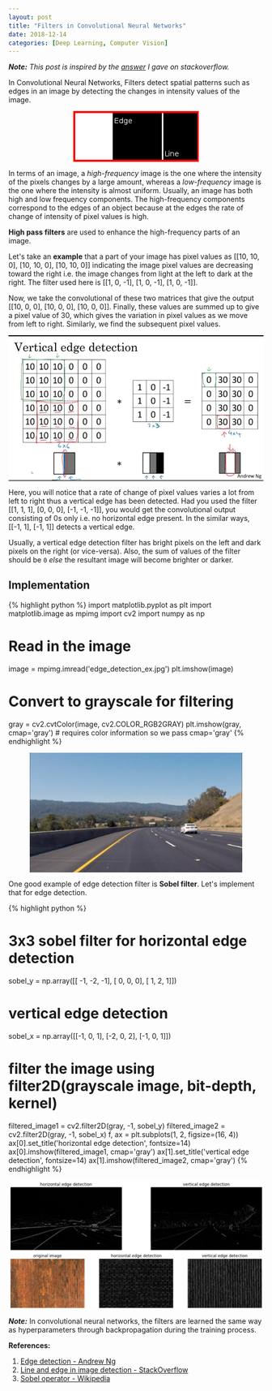 ```yaml
---
layout: post
title: "Filters in Convolutional Neural Networks"
date: 2018-12-14
categories: [Deep Learning, Computer Vision]
---
```


***Note:*** *This post is inspired by the [answer](https://stackoverflow.com/a/53692847/6210807) I gave on stackoverflow.*

In Convolutional Neural Networks, Filters detect spatial patterns such as edges in an image by detecting the changes in intensity values of the image.

<img src="/img/lineVsEdge.png" style="display: block; margin: auto; width: auto; max-width: 100%;">

In terms of an image, a *high-frequency* image is the one where the intensity of the pixels changes by a large amount, whereas a *low-frequency* image is the one where the intensity is almost uniform. Usually, an image has both high and low frequency components. The high-frequency components correspond to the edges of an object because at the edges the rate of change of intensity of pixel values is high.

**High pass filters** are used to enhance the high-frequency parts of an image.

Let's take an **example** that a part of your image has pixel values as [[10, 10, 0], [10, 10, 0], [10, 10, 0]] indicating the image pixel values are decreasing toward the right i.e. the image changes from light at the left to dark at the right. The filter used here is [[1, 0, -1], [1, 0, -1], [1, 0, -1]].

Now, we take the convolutional of these two matrices that give the output [[10, 0, 0], [10, 0, 0], [10, 0, 0]]. Finally, these values are summed up to give a pixel value of 30, which gives the variation in pixel values as we move from left to right. Similarly, we find the subsequent pixel values. 

<img src="/img/edge_detection.png" style="display: block; margin: auto; width: auto; max-width: 100%;">

Here, you will notice that a rate of change of pixel values varies a lot from left to right thus a vertical edge has been detected. Had you used the filter [[1, 1, 1], [0, 0, 0], [-1, -1, -1]], you would get the convolutional output consisting of 0s only i.e. no horizontal edge present. In the similar ways, [[-1, 1], [-1, 1]] detects a vertical edge.

Usually, a vertical edge detection filter has bright pixels on the left and dark pixels on the right (or vice-versa). Also, the sum of values of the filter should be `0` *else* the resultant image will become brighter or darker.

## Implementation

{% highlight python %}
import matplotlib.pyplot as plt
import matplotlib.image as mpimg
import cv2
import numpy as np
# Read in the image
image = mpimg.imread('edge_detection_ex.jpg')
plt.imshow(image)
# Convert to grayscale for filtering
gray = cv2.cvtColor(image, cv2.COLOR_RGB2GRAY)
plt.imshow(gray, cmap='gray')  # requires color information so we pass cmap='gray'
{% endhighlight %}

<img src="/img/edge_detection_ex.jpg" style="display: block; margin: auto; width: 420px; max-width: 100%;">

One good example of edge detection filter is **Sobel filter**. Let's implement that for edge detection.

{% highlight python %}

# 3x3 sobel filter for horizontal edge detection
sobel_y = np.array([[ -1, -2, -1], 
                   [ 0, 0, 0], 
                   [ 1, 2, 1]])
# vertical edge detection
sobel_x = np.array([[-1, 0, 1],
                   [-2, 0, 2],
                   [-1, 0, 1]])
# filter the image using filter2D(grayscale image, bit-depth, kernel)  
filtered_image1 = cv2.filter2D(gray, -1, sobel_y)
filtered_image2 = cv2.filter2D(gray, -1, sobel_x)
f, ax = plt.subplots(1, 2, figsize=(16, 4))
ax[0].set_title('horizontal edge detection', fontsize=14)
ax[0].imshow(filtered_image1, cmap='gray')
ax[1].set_title('vertical edge detection', fontsize=14)
ax[1].imshow(filtered_image2, cmap='gray')
{% endhighlight %}

<img src="/img/edge_detection_example.png" style="display: block; margin: auto; width: auto; max-width: 100%;"> 
<img src="/img/edge_detection_example2.png" style="display: block; margin: auto; width: auto; max-width: 100%;"> 

***Note:*** In convolutional neural networks, the filters are learned the same way as hyperparameters through backpropagation during the training process.


**References:**  
1. [Edge detection - Andrew Ng](https://www.youtube.com/watch?v=XuD4C8vJzEQ)
2. [Line and edge in image detection - StackOverflow](https://stackoverflow.com/a/50359884/6210807)  
3. [Sobel operator - Wikipedia](https://en.wikipedia.org/wiki/Sobel_operator)  
